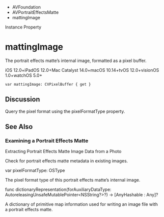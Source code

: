 

- AVFoundation
- AVPortraitEffectsMatte
-  mattingImage 

Instance Property

# mattingImage

The portrait effects matte’s internal image, formatted as a pixel buffer.

iOS 12.0+iPadOS 12.0+Mac Catalyst 14.0+macOS 10.14+tvOS 12.0+visionOS 1.0+watchOS 5.0+

``` source
var mattingImage: CVPixelBuffer { get }
```

## Discussion

Query the pixel format using the pixelFormatType property.

## See Also

### Examining a Portrait Effects Matte

Extracting Portrait Effects Matte Image Data from a Photo

Check for portrait effects matte metadata in existing images.

var pixelFormatType: OSType

The pixel format type of this portrait effects matte’s internal image.

func dictionaryRepresentation(forAuxiliaryDataType: AutoreleasingUnsafeMutablePointer&lt;NSString?>?) -> [AnyHashable : Any]?

A dictionary of primitive map information used for writing an image file with a portrait effects matte.

